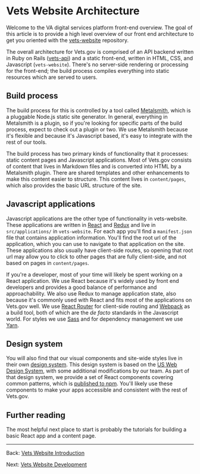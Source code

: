# Vets Website Architecture

Welcome to the VA digital services platform front-end overview. The goal of this article is to provide a high level overview of our front end architecture to get you oriented with the [vets-website](https://github.com/department-of-veterans-affairs/vets-website) repository.

The overall architecture for Vets.gov is comprised of an API backend written in Ruby on Rails ([vets-api](https://github.com/department-of-veterans-affairs/vets-api)) and a static front-end, written in HTML, CSS, and Javascript (`vets-website`). There's no server-side rendering or processing for the front-end; the build process compiles everything into static resources which are served to users.

## Build process

The build process for this is controlled by a tool called [Metalsmith](http://www.metalsmith.io/), which is a pluggable Node.js static site generator. In general, everything in Metalsmith is a plugin, so if you're looking for specific parts of the build process, expect to check out a plugin or two. We use Metalsmith because it's flexible and because it's Javascript based, it's easy to integrate with the rest of our tools.

The build process has two primary kinds of functionality that it processes: static content pages and Javascript applications. Most of Vets.gov consists of content that lives in Markdown files and is converted into HTML by a Metalsmith plugin. There are shared templates and other enhancements to make this content easier to structure. This content lives in `content/pages`, which also provides the basic URL structure of the site.

## Javascript applications

Javascript applications are the other type of functionality in vets-website. These applications are written in [React](https://reactjs.org/) and [Redux](https://redux.js.org/) and live in `src/applications/` in `vets-website`. For each app you'll find a `manifest.json` file that contains application information. You'll find the root url of the application, which you can use to navigate to that application on the site. These applications also usually have client-side routes, so opening that root url may allow you to click to other pages that are fully client-side, and not based on pages in `content/pages`.

If you're a developer, most of your time will likely be spent working on a React application. We use React because it's widely used by front end developers and provides a good balance of performance and approachability. We also use Redux to manage application state, also because it's commonly used with React and fits most of the applications on Vets.gov well. We use [React Router](https://reacttraining.com/react-router/) for client-side routing and [Webpack](https://webpack.js.org/) as a build tool, both of which are the *de facto* standards in the Javascript world. For styles we use [Sass](https://sass-lang.com/) and for dependency management we use [Yarn](https://yarnpkg.com/en/).

## Design system

You will also find that our visual components and site-wide styles live in their own [design system](https://design.va.gov). This design system is based on the [US Web Design System](https://designsystem.digital.gov/), with some additional modifications by our team. As part of that design system, we provide a set of React components covering common patterns, which is [published to npm](https://www.npmjs.com/package/@department-of-veterans-affairs/formation). You'll likely use these components to make your apps accessible and consistent with the rest of Vets.gov.

## Further reading

The most helpful next place to start is probably the tutorials for building a basic React app and a content page.

<hr>

Back: [Vets Website Introduction](README.md)

Next: [Vets Website Development](development.md)
